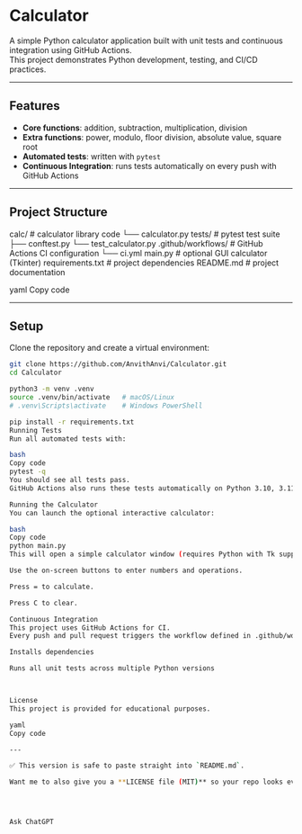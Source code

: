 # Calculator

A simple Python calculator application built with unit tests and continuous integration using GitHub Actions.  
This project demonstrates Python development, testing, and CI/CD practices.

---

## Features

- **Core functions**: addition, subtraction, multiplication, division  
- **Extra functions**: power, modulo, floor division, absolute value, square root  
- **Automated tests**: written with `pytest`  
- **Continuous Integration**: runs tests automatically on every push with GitHub Actions  

---

## Project Structure

calc/ # calculator library code
└── calculator.py
tests/ # pytest test suite
├── conftest.py
└── test_calculator.py
.github/workflows/ # GitHub Actions CI configuration
└── ci.yml
main.py # optional GUI calculator (Tkinter)
requirements.txt # project dependencies
README.md # project documentation

yaml
Copy code

---

## Setup

Clone the repository and create a virtual environment:

```bash
git clone https://github.com/AnvithAnvi/Calculator.git
cd Calculator

python3 -m venv .venv
source .venv/bin/activate   # macOS/Linux
# .venv\Scripts\activate    # Windows PowerShell

pip install -r requirements.txt
Running Tests
Run all automated tests with:

bash
Copy code
pytest -q
You should see all tests pass.
GitHub Actions also runs these tests automatically on Python 3.10, 3.11, and 3.12 whenever code is pushed.

Running the Calculator
You can launch the optional interactive calculator:

bash
Copy code
python main.py
This will open a simple calculator window (requires Python with Tk support).

Use the on-screen buttons to enter numbers and operations.

Press = to calculate.

Press C to clear.

Continuous Integration
This project uses GitHub Actions for CI.
Every push and pull request triggers the workflow defined in .github/workflows/ci.yml, which:

Installs dependencies

Runs all unit tests across multiple Python versions



License
This project is provided for educational purposes.

yaml
Copy code

---

✅ This version is safe to paste straight into `README.md`.  

Want me to also give you a **LICENSE file (MIT)** so your repo looks even more professional?




Ask ChatGPT
